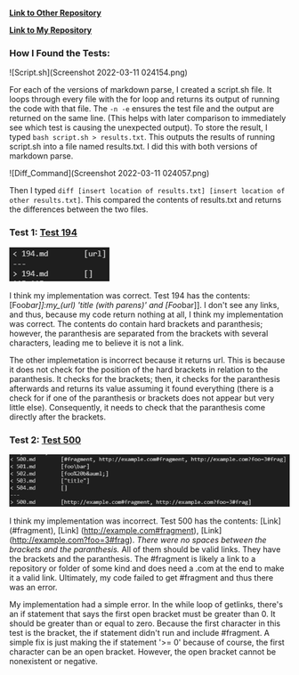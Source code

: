 [**Link to Other Repository**](https://github.com/ucsd-cse15l-w22/markdown-parse)

[**Link to My Repository**](https://github.com/NickHo2048/Lab-Reports/tree/main/Lab-4/markdownme)
### How I Found the Tests:
![Script.sh](Screenshot 2022-03-11 024154.png) 

For each of the versions of markdown parse, I created a script.sh file. It loops through every file with the for loop and returns its output of running the code with that file. The `-n -e` ensures the test file and the output are returned on the same line. (This helps with later comparison to immediately see which test is causing the unexpected output). To store the result, I typed `bash script.sh > results.txt`. This outputs the results of running script.sh into a file named results.txt. I did this with both versions of markdown parse.

![Diff_Command](Screenshot 2022-03-11 024057.png)

Then I typed `diff [insert location of results.txt] [insert location of other results.txt]`. This compared the contents of results.txt and returns the differences between the two files. 

### Test 1: [Test 194](https://github.com/ucsd-cse15l-w22/markdown-parse/blob/main/test-files/194.md)

![Output_Diff](194.png)

I think my implementation was correct. Test 194 has the contents: [Foo*bar\]]:my_(url) 'title (with parens)' and [Foo*bar\]]. I don't see any links, and thus, because my code return nothing at all, I think my implementation was correct. The contents do contain hard brackets and paranthesis; however, the paranthesis are separated from the brackets with several characters, leading me to believe it is not a link. 

The other implemetation is incorrect because it returns url. This is because it does not check for the position of the hard brackets in relation to the paranthesis. It checks for the brackets; then, it checks for the paranthesis afterwards and returns its value assuming it found everything (there is a check for if one of the paranthesis or brackets does not appear but very little else). Consequently, it needs to check that the paranthesis come directly after the brackets. 

### Test 2: [Test 500](https://github.com/ucsd-cse15l-w22/markdown-parse/blob/main/test-files/500.md)

![Output_Diff](500.png)

I think my implementation was incorrect. Test 500 has the contents: [Link] (#fragment), [Link] (http://example.com#fragment), [Link] (http://example.com?foo=3#frag). *There were no spaces between the brackets and the paranthesis.* All of them should be valid links. They have the brackets and the paranthesis. The #fragment is likely a link to a repository or folder of some kind and does need a .com at the end to make it a valid link. Ultimately, my code failed to get #fragment and thus there was an error. 

My implementation had a simple error. In the while loop of getlinks, there's an if statement that says the first open bracket must be greater than 0. It should be greater than or equal to zero. Because the first character in this test is the bracket, the if statement didn't run and include #fragment. A simple fix is just making the if statement '>= 0' because of course, the first character can be an open bracket. However, the open bracket cannot be nonexistent or negative. 